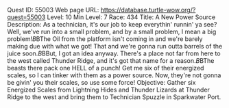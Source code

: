 Quest ID: 55003
Web page URL: https://database.turtle-wow.org/?quest=55003
Level: 10
Min Level: 7
Race: 434
Title: A New Power Source
Description: As a technician, it's our job to keep everythin' runnin' ya see? Well, we've run into a small problem, and by a small problem, I mean a big problem!$B$BThe Oil from the platform isn't coming in and we're barely making due with what we got! That and we're gonna run outta barrels of the juice soon.$B$BBut, I got an idea anyway. There's a place not far from here to the west called Thunder Ridge, and it's got that name for a reason.$B$BThe beasts there pack one HELL of a punch! Get me six of their energized scales, so I can tinker with them as a power source. Now, they're not gonna be givin' you their scales, so use some force!
Objective: Gather six Energized Scales from Lightning Hides and Thunder Lizards at Thunder Ridge to the west and bring them to Technician Spuzzle in Sparkwater Port.
